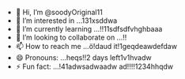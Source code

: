 - 👋 Hi, I’m @soodyOriginal11
- 👀 I’m interested in ...131xsddwa
- 🌱 I’m currently learning ...!!11sdfsdfvhghbaaa
- 💞️ I’m looking to collaborate on ...!!
- 📫 How to reach me ...ö!daud it!1geqdeawdefdaw
- 😄 Pronouns: ...heqs!!2 days left1v1hvadw
- ⚡ Fun fact: ...!41adwsadwaadw
ad!!!!1234hhqdw
<!---ad
soodyOriginal/soodyOriginal is a ✨ special ✨ repository because its `README.md` (thwsqs file) appears on your GitHub profile.
You can click the Preview link to take a look at your changes.
--->
